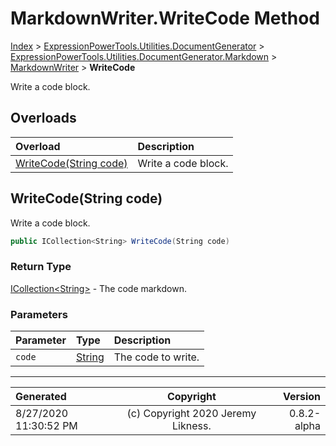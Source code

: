 ﻿# MarkdownWriter.WriteCode Method

[Index](../index.md) > [ExpressionPowerTools.Utilities.DocumentGenerator](ExpressionPowerTools.Utilities.DocumentGenerator.a.md) > [ExpressionPowerTools.Utilities.DocumentGenerator.Markdown](ExpressionPowerTools.Utilities.DocumentGenerator.Markdown.n.md) > [MarkdownWriter](ExpressionPowerTools.Utilities.DocumentGenerator.Markdown.MarkdownWriter.cs.md) > **WriteCode**

Write a code block.

## Overloads

| Overload | Description |
| :-- | :-- |
| [WriteCode(String code)](#writecodestring-code) | Write a code block. |
## WriteCode(String code)

Write a code block.

```csharp
public ICollection<String> WriteCode(String code)
```

### Return Type

 [ICollection&lt;String>](https://docs.microsoft.com/dotnet/api/system.collections.generic.icollection-1)  - The code markdown.

### Parameters

| Parameter | Type | Description |
| :-- | :-- | :-- |
| `code` | [String](https://docs.microsoft.com/dotnet/api/system.string) | The code to write. |



---

| Generated | Copyright | Version |
| :-- | :-: | --: |
| 8/27/2020 11:30:52 PM | (c) Copyright 2020 Jeremy Likness. | 0.8.2-alpha |
